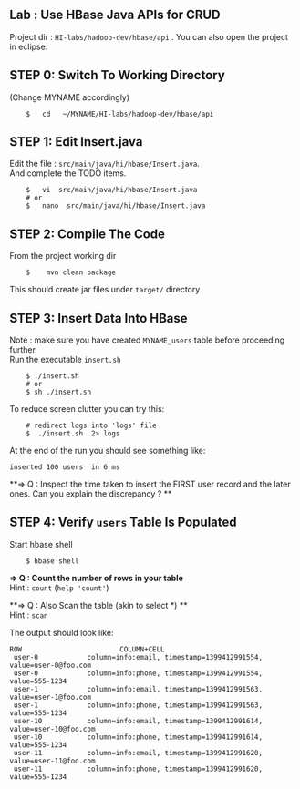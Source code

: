 Lab : Use HBase Java APIs for CRUD
----

Project dir : `HI-labs/hadoop-dev/hbase/api` .
You can also open the project in eclipse.

## STEP 0: Switch To Working Directory
(Change MYNAME accordingly)
```
    $   cd   ~/MYNAME/HI-labs/hadoop-dev/hbase/api
```


## STEP 1:  Edit Insert.java
Edit the file : `src/main/java/hi/hbase/Insert.java`.  
And complete the TODO items.
```
    $   vi  src/main/java/hi/hbase/Insert.java
    # or
    $   nano  src/main/java/hi/hbase/Insert.java
```


## STEP 2: Compile The Code
From the project working dir
```
    $    mvn clean package
```
This should create jar files under `target/` directory


## STEP 3: Insert Data Into HBase
Note : make sure you have created `MYNAME_users` table before proceeding further.  
Run the executable `insert.sh`
```
    $ ./insert.sh
    # or
    $ sh ./insert.sh
```

To reduce screen clutter you can try this:
```
    # redirect logs into 'logs' file
    $  ./insert.sh  2> logs
```

At the end of the run you should see something like:

    inserted 100 users  in 6 ms


**=>  Q : Inspect the time taken to insert the FIRST user record and the later ones.  Can you explain the discrepancy ? **  


## STEP 4: Verify `users` Table Is Populated
Start hbase shell
```
    $ hbase shell
```

**=> Q : Count the number of rows in your table**  
Hint : `count`  (`help 'count'`)

**=> Q : Also Scan the table (akin to select *) **  
Hint : `scan`

The output should look like:

```
ROW                        COLUMN+CELL
 user-0            column=info:email, timestamp=1399412991554, value=user-0@foo.com
 user-0            column=info:phone, timestamp=1399412991554, value=555-1234
 user-1            column=info:email, timestamp=1399412991563, value=user-1@foo.com
 user-1            column=info:phone, timestamp=1399412991563, value=555-1234
 user-10           column=info:email, timestamp=1399412991614, value=user-10@foo.com
 user-10           column=info:phone, timestamp=1399412991614, value=555-1234
 user-11           column=info:email, timestamp=1399412991620, value=user-11@foo.com
 user-11           column=info:phone, timestamp=1399412991620, value=555-1234

```


